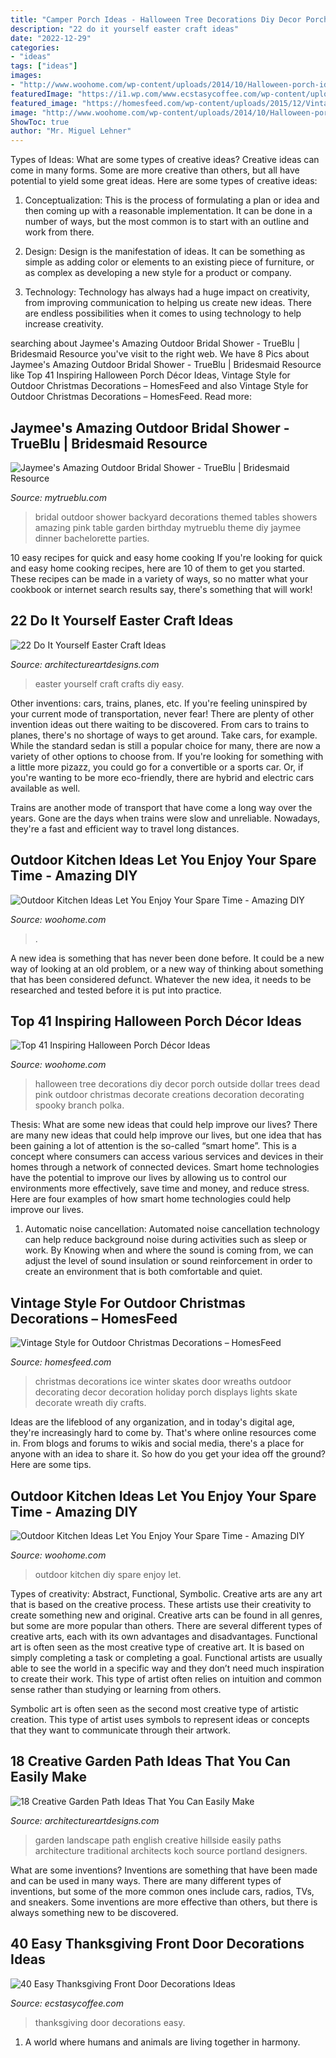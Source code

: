 ```yaml
---
title: "Camper Porch Ideas - Halloween Tree Decorations Diy Decor Porch Outside Dollar Trees Dead Pink Outdoor Christmas Decorate Creations Decoration Decorating Spooky Branch Polka"
description: "22 do it yourself easter craft ideas"
date: "2022-12-29"
categories:
- "ideas"
tags: ["ideas"]
images:
- "http://www.woohome.com/wp-content/uploads/2014/10/Halloween-porch-ideas-21.jpg"
featuredImage: "https://i1.wp.com/www.ecstasycoffee.com/wp-content/uploads/2016/10/Thanksgiving-Front-Door-Decorations-6.jpg?resize=427%2C640"
featured_image: "https://homesfeed.com/wp-content/uploads/2015/12/Vintage-Winter-Wreath-with-using-a-pair-of-childrens-vintage-ice-skates-and-glitter-letters-and-ribbon-and-greenery-hang-on-the-front-door-for-christmas-decoration.jpeg"
image: "http://www.woohome.com/wp-content/uploads/2014/10/Halloween-porch-ideas-21.jpg"
ShowToc: true
author: "Mr. Miguel Lehner"
---
```



Types of Ideas: What are some types of creative ideas?
Creative ideas can come in many forms. Some are more creative than others, but all have potential to yield some great ideas. Here are some types of creative ideas:
1. Conceptualization: This is the process of formulating a plan or idea and then coming up with a reasonable implementation. It can be done in a number of ways, but the most common is to start with an outline and work from there.

2. Design: Design is the manifestation of ideas. It can be something as simple as adding color or elements to an existing piece of furniture, or as complex as developing a new style for a product or company.

3. Technology: Technology has always had a huge impact on creativity, from improving communication to helping us create new ideas. There are endless possibilities when it comes to using technology to help increase creativity.


	

		
searching about Jaymee&#039;s Amazing Outdoor Bridal Shower - TrueBlu | Bridesmaid Resource you've visit to the right web. We have 8 Pics about Jaymee&#039;s Amazing Outdoor Bridal Shower - TrueBlu | Bridesmaid Resource like Top 41 Inspiring Halloween Porch Décor Ideas, Vintage Style for Outdoor Christmas Decorations – HomesFeed and also Vintage Style for Outdoor Christmas Decorations – HomesFeed. Read more:
		
    
## Jaymee&#039;s Amazing Outdoor Bridal Shower - TrueBlu | Bridesmaid Resource

<img loading=lazy src="http://mytrueblu.com/wp-content/uploads/2013/03/IMG_0665a.jpg" onerror="this.onerror=null;this.src='https://tse4.mm.bing.net/th?id=OIP.1WdKmiK8zcDr9F0PeIiZnwHaLH&amp;pid=15.1';" alt="Jaymee&#039;s Amazing Outdoor Bridal Shower - TrueBlu | Bridesmaid Resource">

_Source: mytrueblu.com_

>bridal outdoor shower backyard decorations themed tables showers amazing pink table garden birthday mytrueblu theme diy jaymee dinner bachelorette parties. 

	

10 easy recipes for quick and easy home cooking
If you're looking for quick and easy home cooking recipes, here are 10 of them to get you started. These recipes can be made in a variety of ways, so no matter what your cookbook or internet search results say, there's something that will work!

    
## 22 Do It Yourself Easter Craft Ideas

<img loading=lazy src="https://www.architectureartdesigns.com/wp-content/uploads/2013/03/Easy-Easter-DIY-Crafts-Egg-carton-wreath.jpg" onerror="this.onerror=null;this.src='https://tse1.mm.bing.net/th?id=OIP.Ry4jblMnel_Ca92pfIK8QwHaRx&amp;pid=15.1';" alt="22 Do It Yourself Easter Craft Ideas">

_Source: architectureartdesigns.com_

>easter yourself craft crafts diy easy. 

	

Other inventions: cars, trains, planes, etc.
If you're feeling uninspired by your current mode of transportation, never fear! There are plenty of other invention ideas out there waiting to be discovered. From cars to trains to planes, there's no shortage of ways to get around.
Take cars, for example. While the standard sedan is still a popular choice for many, there are now a variety of other options to choose from. If you're looking for something with a little more pizazz, you could go for a convertible or a sports car. Or, if you're wanting to be more eco-friendly, there are hybrid and electric cars available as well.

Trains are another mode of transport that have come a long way over the years. Gone are the days when trains were slow and unreliable. Nowadays, they're a fast and efficient way to travel long distances.

    
## Outdoor Kitchen Ideas Let You Enjoy Your Spare Time - Amazing DIY

<img loading=lazy src="https://www.woohome.com/wp-content/uploads/2014/02/outdoor-kitchen-15.jpg" onerror="this.onerror=null;this.src='https://tse3.mm.bing.net/th?id=OIP.aBX0IHzMpmdlZpbli8pgXgHaJ4&amp;pid=15.1';" alt="Outdoor Kitchen Ideas Let You Enjoy Your Spare Time - Amazing DIY">

_Source: woohome.com_

>. 

	

A new idea is something that has never been done before. It could be a new way of looking at an old problem, or a new way of thinking about something that has been considered defunct. Whatever the new idea, it needs to be researched and tested before it is put into practice.

    
## Top 41 Inspiring Halloween Porch Décor Ideas

<img loading=lazy src="http://www.woohome.com/wp-content/uploads/2014/10/Halloween-porch-ideas-21.jpg" onerror="this.onerror=null;this.src='https://tse1.mm.bing.net/th?id=OIP.nF_s3sUt2QASX3GjqbxymgHaLI&amp;pid=15.1';" alt="Top 41 Inspiring Halloween Porch Décor Ideas">

_Source: woohome.com_

>halloween tree decorations diy decor porch outside dollar trees dead pink outdoor christmas decorate creations decoration decorating spooky branch polka. 

	

Thesis: What are some new ideas that could help improve our lives?
There are many new ideas that could help improve our lives, but one idea that has been gaining a lot of attention is the so-called “smart home”. This is a concept where consumers can access various services and devices in their homes through a network of connected devices. Smart home technologies have the potential to improve our lives by allowing us to control our environments more effectively, save time and money, and reduce stress. Here are four examples of how smart home technologies could help improve our lives.
1. Automatic noise cancellation: Automated noise cancellation technology can help reduce background noise during activities such as sleep or work. By Knowing when and where the sound is coming from, we can adjust the level of sound insulation or sound reinforcement in order to create an environment that is both comfortable and quiet.


    
## Vintage Style For Outdoor Christmas Decorations – HomesFeed

<img loading=lazy src="https://homesfeed.com/wp-content/uploads/2015/12/Vintage-Winter-Wreath-with-using-a-pair-of-childrens-vintage-ice-skates-and-glitter-letters-and-ribbon-and-greenery-hang-on-the-front-door-for-christmas-decoration.jpeg" onerror="this.onerror=null;this.src='https://tse3.mm.bing.net/th?id=OIP.6qT5ks7TV7ZVYEwGZPIBCQHaJ4&amp;pid=15.1';" alt="Vintage Style for Outdoor Christmas Decorations – HomesFeed">

_Source: homesfeed.com_

>christmas decorations ice winter skates door wreaths outdoor decorating decor decoration holiday porch displays lights skate decorate wreath diy crafts. 

	

Ideas are the lifeblood of any organization, and in today's digital age, they're increasingly hard to come by. That's where online resources come in. From blogs and forums to wikis and social media, there's a place for anyone with an idea to share it. So how do you get your idea off the ground? Here are some tips.

    
## Outdoor Kitchen Ideas Let You Enjoy Your Spare Time - Amazing DIY

<img loading=lazy src="http://www.woohome.com/wp-content/uploads/2014/02/outdoor-kitchen-9.jpg" onerror="this.onerror=null;this.src='https://tse1.mm.bing.net/th?id=OIP.tFdWilu2fD_osa0H4TcVvQHaHa&amp;pid=15.1';" alt="Outdoor Kitchen Ideas Let You Enjoy Your Spare Time - Amazing DIY">

_Source: woohome.com_

>outdoor kitchen diy spare enjoy let. 

	

Types of creativity: Abstract, Functional, Symbolic.
Creative arts are any art that is based on the creative process. These artists use their creativity to create something new and original. Creative arts can be found in all genres, but some are more popular than others. There are several different types of creative arts, each with its own advantages and disadvantages.
Functional art is often seen as the most creative type of creative art. It is based on simply completing a task or completing a goal. Functional artists are usually able to see the world in a specific way and they don’t need much inspiration to create their work. This type of artist often relies on intuition and common sense rather than studying or learning from others.

 Symbolic art is often seen as the second most creative type of artistic creation. This type of artist uses symbols to represent ideas or concepts that they want to communicate through their artwork.

    
## 18 Creative Garden Path Ideas That You Can Easily Make

<img loading=lazy src="https://www.architectureartdesigns.com/wp-content/uploads/2016/05/7-25.jpg" onerror="this.onerror=null;this.src='https://tse3.mm.bing.net/th?id=OIP.SS728VYu9S9QU0dyzNAi3gHaJ4&amp;pid=15.1';" alt="18 Creative Garden Path Ideas That You Can Easily Make">

_Source: architectureartdesigns.com_

>garden landscape path english creative hillside easily paths architecture traditional architects koch source portland designers. 

	

What are some inventions?
Inventions are something that have been made and can be used in many ways. There are many different types of inventions, but some of the more common ones include cars, radios, TVs, and sneakers. Some inventions are more effective than others, but there is always something new to be discovered.

    
## 40 Easy Thanksgiving Front Door Decorations Ideas

<img loading=lazy src="https://i1.wp.com/www.ecstasycoffee.com/wp-content/uploads/2016/10/Thanksgiving-Front-Door-Decorations-6.jpg?resize=427%2C640" onerror="this.onerror=null;this.src='https://tse2.mm.bing.net/th?id=OIP.xHpvSOAwPOqGqB6L2-VWrAAAAA&amp;pid=15.1';" alt="40 Easy Thanksgiving Front Door Decorations Ideas">

_Source: ecstasycoffee.com_

>thanksgiving door decorations easy. 

	

1. A world where humans and animals are living together in harmony. 

